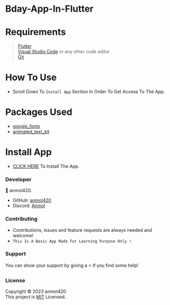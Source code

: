 # Bday-App-In-Flutter

<h1>Requirements</h1>

>[Flutter](https://docs.flutter.dev/) <br>
[Visual Studio Code](https://code.visualstudio.com/) or any other code editor <br>
[Git](https://git-scm.com/downloads)

<h1>How To Use</h1>

- Scroll Down To `Install App` Section In Order To Get Access To The App.

<h1>Packages Used</h1>

- [google_fonts](https://pub.dev/packages/google_fonts)
- [animated_text_kit](https://pub.dev/packages/animated_text_kit)

<h1>Install App</h1>

- [CLICK HERE](https://drive.google.com/u/2/uc?id=1OzCgeu4GUS_bvRUywNov9N2rhFFPILk3&export=download) To Install The App.

<h3>Developer</h3>

👤 anmol420.
- GitHub: [anmol420](https://www.github.com/anmol420)
- Discord: [Anmol](https://www.discord.com/users/875986400649052191)

<h3>Contributing</h3>

- Contributions, issues and feature requests are always needed and welcome!
- `This Is A Basic App Made For Learning Purpose Only !`

<h3>Support</h3>

You can show your support by giving a ⭐ if you find some help!

<h3>License</h3>

Copyright © 2023 anmol420<br>
This project is [MIT](https://en.wikipedia.org/wiki/MIT_License) Licensed.

